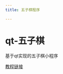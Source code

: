 ```yaml
---
title: 五子棋程序

---
```


# qt-五子棋

基于qt实现的五子棋小程序

[教程链接](https://www.bilibili.com/video/BV17y4y1m7V9?from=search&seid=10291270777475000937)

